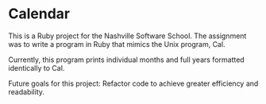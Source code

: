 Calendar
===========

This is a Ruby project for the Nashville Software School.
The assignment was to write a program in Ruby that mimics the Unix program, Cal.

Currently, this program prints individual months and full years formatted identically to Cal.

Future goals for this project:
Refactor code to achieve greater efficiency and readability.
